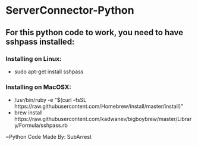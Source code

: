 # ServerConnector-Python

<h2>For this python code to work, you need to have sshpass installed:</h2>

<h3>Installing on Linux:</h3>
<ul>
    <li>sudo apt-get install sshpass</li>
</ul>

<h3>Installing on MacOSX:</h3>
<ul>
    <li>/usr/bin/ruby -e "$(curl -fsSL https://raw.githubusercontent.com/Homebrew/install/master/install)"</li>
    <li>brew install https://raw.githubusercontent.com/kadwanev/bigboybrew/master/Library/Formula/sshpass.rb</li>
</ul>
<footer>
    <p>~Python Code Made By: SubArrest</p>
</footer>
